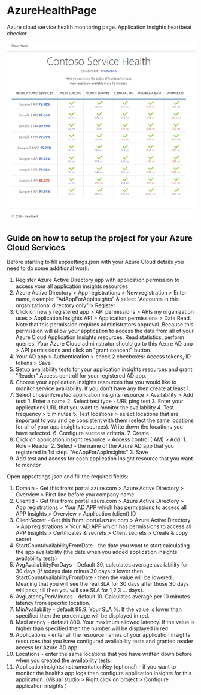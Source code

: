 # AzureHealthPage
Azure cloud service health monitoring page.
Application Insights heartbeat checker

![Image](https://raw.githubusercontent.com/crookedbard/AzureHealthPage/master/AzureCloudServiceHealthMonitoringPage.jpg)

## Guide on how to setup the project for your Azure Cloud Services

Before starting to fill appsettings.json with your Azure Cloud details you need to do some additional work:
1. Register Azure Active Directory app with application permission to access your all application insights resources
  1. Azure Active Directory > App registrations > New registration > Enter name, example: "AdAppForAppInsights" & select "Accounts in this organizational directory only" > Register
  2. Click on newly registered app > API permissions > APIs my organization uses > Application Insights API > Application permissions > Data Read.  Note that this permission requires administrators approval. Because this permission will allow your application to access the data from all of your Azure Cloud Application Insights resources. Read statistics, perform queries. Your Azure Cloud administrator should go to this Azure AD app > API permissions and click on "grant concent" button.
  3. Your AD app > Authentication > check 2 checboxes: Access tokens, ID tokens > Save
2. Setup availability tests for your application insights resources and grant "Reader" Access controll for your registered AD app.
  1. Choose your application insights resources that you would like to monitor service availability. If you don't have any then create at least 1.
  2. Select chosen/created application insights resource > Availability > Add test:
    1. Enter a name
    2. Select test type - URL ping test
    3. Enter your applications URL that you want to monitor the availability
    4. Test frequency > 5 minutes
    5. Test locations > select locations that are important to you and be consistent with them (select the same locations for all of your app insights resources). Write down the locations you have selected.
    6. Configure success criteria.
    7. Create
  3. Click on application insight resource > Access control (IAM) > Add:
    1. Role - Reader
    2. Select - the name of the Azure AD app that you registered in 1st step. "AdAppForAppInsights"
    3. Save
  4. Add test and access for each application insight resource that you want to monitor

Open appsettings.json and fill the required fields:
1. Domain - Get this from: portal.azure.com > Azure Active Directory > Overview > First line before you company name
2. ClientId - Get this from: portal.azure.com > Azure Active Directory > App registrations > Your AD APP which has permissions to access all APP Insights > Overview > Application (client) ID
3. ClientSecret - Get this from: portal.azure.com > Azure Active Directory > App registrations > Your AD APP which has permissions to access all APP Insights > Certificates & secrets > Client secrets > Create & copy secret
4. StartCountAvailabilityFromDate - the date you want to start calculating the app availability (the date when you added application insights availability tests)
5. AvgAvailabilityForDays - Default 30, calculates average availability for 30 days (if todays date minus 30 days is lower then StartCountAvailabilityFromDate -  then the value will be lowered. Meaning that you will see the real SLA for 30 days after those 30 days will pass, till then you will see SLA for 1,2,3 ... days).
6. AvgLatencyPerMinutes - default 10. Calculates average per 10 minutes latency from specific location.
7. MinAvailability - default 99.9. Your SLA %. If the value is lower than specified then the percentage will be displayed in red.
8. MaxLatency - default 800. Your maximum allowed latency. If the value is higher than specified then the number will be displayed in red.
9. Applications - enter all the resource names of your application insights resources that you have configured availability tests and granted reader access for Azure AD app.
10. Locations - enter the same locations that you have written down before when you created the availability tests.
11. ApplicationInsights:InstrumentationKey (optional) - if you want to monitor the healths app logs then configure application insights for this application. (Visual studio > Right click on project > Configure application insights )
 
